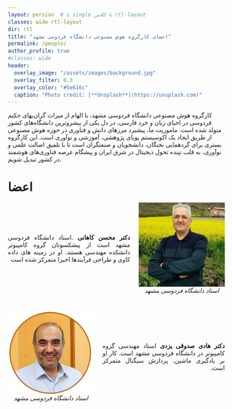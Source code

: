 ```yaml
---
layout: persian  # یا single با کلاس rtl-layout
classes: wide rtl-layout
dir: rtl
title: "اعضای کارگروه هوش مصنوعی دانشگاه فردوسی مشهد"
permalink: /people/
author_profile: true
#classes: wide
header:
  overlay_image: "/assets/images/background.jpg"
  overlay_filter: 0.3
  overlay_color: "#5e616c"
  caption: "Photo credit: [**Unsplash**](https://unsplash.com)"
---
```


کارگروه هوش مصنوعی دانشگاه فردوسی مشهد، با الهام از میراث گران‌بهای حکیم فردوسی در احیای زبان و خرد فارسی، در دل یکی از پیشروترین دانشگاه‌های کشور متولد شده است. ماموریت ما، پیشبرد مرزهای دانش و فناوری در حوزه هوش مصنوعی از طریق ایجاد یک اکوسیستم پویای پژوهشی، آموزشی و نوآوری است. این کارگروه بستری برای گردهمایی نخبگان، دانشجویان و صنعتگران است تا با تلفیق اصالت علمی و نوآوری، به قلب تپنده تحول دیجیتال در شرق ایران و پیشگام عرصه فناوری‌های هوشمند در کشور تبدیل شویم.



# اعضا



<!-- Block 1: متن چپ ، تصویر راست -->
<div style="display:flex; direction:ltr; flex-direction:row; align-items:center; gap:20px; margin-bottom:40px; flex-wrap:wrap;">

  <div style="flex:1; min-width:260px; text-align:justify;" dir="auto">
  <a href="https://scholar.google.com/citations?user=27QQkc8AAAAJ&hl=en" style="text-decoration:none; color:inherit;" target="_blank">
      <strong>دکتر محسن کاهانی</strong>
    </a> 
    .استاد دانشگاه فردوسی مشهد است  از پیشکسوتان گروه کامپیوتر دانشکده مهندسی هستند. او در زمینه های داده کاوی و طراحی فرآیندها اخیرا متمرکز شده است
  </div>

  <figure style="flex:0 0 200px; margin:0; text-align:center;">
    <img src="/assets/Peopleimages/kahani.JPG" alt="kahani" width="200" style="max-width:100%; height:auto; display:block;" />
    <figcaption><em>استاد دانشگاه فردوسی مشهد</em></figcaption>
  </figure>

</div>

<!-- Block 2: تصویر چپ ، متن راست -->
<div style="display:flex; direction:ltr; flex-direction:row-reverse; align-items:center; gap:20px; margin-bottom:40px; flex-wrap:wrap;">

  <div style="flex:1; min-width:260px; text-align:justify;" dir="auto">
  <a href="https://https://hadisadoghiyazdi1971.github.io/" style="text-decoration:none; color:inherit;" target="_blank">
      <strong>دکتر هادی صدوقی یزدی</strong>
    </a> 
 استاد مهندسی گروه کامپیوتر در دانشگاه فردوسی مشهد است. کار او بر یادگیری ماشین، پردازش سیگنال متمرکز است.

  </div>

  <figure style="flex:0 0 200px; margin:0; text-align:center;">
    <img src="/assets/Peopleimages/Sadoghi.jpg" alt="Professor" width="200" style="max-width:100%; height:auto; display:block;" />
    <figcaption><em>استاد دانشگاه فردوسی مشهد</em></figcaption>
  </figure>

</div>

